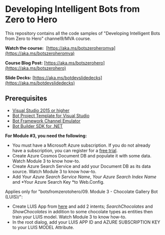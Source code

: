 # Developing Intelligent Bots from Zero to Hero
This repository contains all the code samples of "Developing Intelligent Bots from Zero to Hero" channel9/MVA course.

**Watch the course:**  [https://aka.ms/botszeroheromva](https://aka.ms/botszeroheromva)

**Course Blog Post:** [https://aka.ms/botszerohero](https://aka.ms/botszerohero)

**Slide Decks:** [https://aka.ms/botdevslidedecks](https://aka.ms/botdevslidedecks)

**Prerequisites** 
---------------------------------------------------------------------------------------------------
- [Visual Studio 2015 or higher](https://www.visualstudio.com/downloads/ "Visual Studio 2015 or higher")
- [Bot Project Template for Visual Studio](http://aka.ms/bf-bc-vstemplate)
- [Bot Framework Channel Emulator](http://emulator.botframework.com/ "Bot Framework Channel Emulator")
- [Bot Builder SDK for .NET](https://github.com/Microsoft/BotBuilder "Bot Builder SDK for .NET")

**For Module #3, you need the following:**
- You must have a Microsoft Azure subscription. If you do not already have a subscription, you can register for a [free trial](https://azure.microsoft.com/en-us/free/). 
- Create Azure Cosmos Document DB and populate it with some data. Watch Module 3 to know how-to.
- Create Azure Search Service and add your Document DB as its data source. Watch Module 3 to know how-to.
- Add *Your Azure Search Service Name*,  *Your Azure Search Index Name* and *Your Azure Search Key *to Web.Config.

Applies only for "botsfromzerotohero/09. Module 3 - Chocolate Gallery Bot (LUIS)/":
- Create LUIS App from [here](https://www.luis.ai/home) and add 2 intents; *SearchChocolates* and *ShowChocolates* in addition to some chocolate types as entities then train your LUIS model. Watch Module 3 to know how-to.
- In the root dialog, add your LUIS APP ID and AZURE SUBSCRIPTION KEY to your LUIS MODEL Attribute. 
